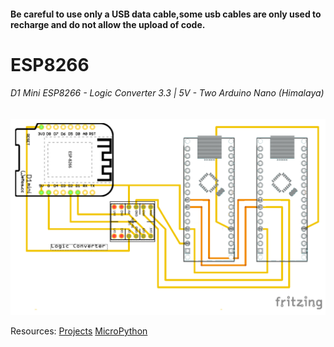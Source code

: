 #### Be careful to use only a USB data cable,some usb cables are only used to recharge and do not allow the upload of code.

# ESP8266

###### D1 Mini ESP8266     - Logic Converter 3.3 | 5V   - Two Arduino Nano (Himalaya)


[![Alt text](https://github.com/universalbit-dev/universalbit-dev/blob/main/ann/img/D1_Mini_ArduinoNano_Logic_Converter.png)](https://github.com/universalbit-dev/universalbit-dev/tree/main/ann)


Resources:
[Projects](https://randomnerdtutorials.com/projects-esp32/)
[MicroPython](https://randomnerdtutorials.com/getting-started-micropython-esp32-esp8266/)
